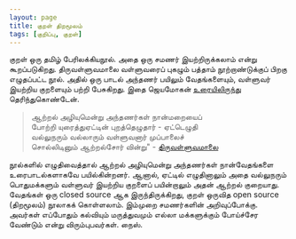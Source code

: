 ```yaml
---
layout: page
title: குறள் திறமூலம்
tags: [குறிப்பு, குறள்]
---
```


<!-- ஜனவரி 21, 2018 -->

குறள் ஒரு தமிழ் பேரிலக்கியநூல். அதை ஒரு சமணர் இயற்றிருக்கலாம் என்று கூறப்படுகிறது. திருவள்ளுவமாலை வள்ளுவரைப் புகழும் பத்தாம் நூற்றாண்டுக்குப் பிறகு எழுதப்பட்ட நூல். அதில் ஒரு பாடல் அந்தணர் பயிலும் வேதங்களையும், வள்ளுவர் இயற்றிய குறளையும் பற்றி பேசுகிறது. இதை ஜெயமோகன் [உரையிலிருந்து](https://youtu.be/JqW4rA-bvqU?t=2541) தெரிந்துகொண்டேன்.  

>ஆற்றல் அழியுமென்று அந்தணர்கள் நான்மறையைப்<br>
>போற்றி யுரைத்துஏட்டின் புறத்தெழுதார் - ஏட்டெழுதி<br>
>வல்லுநரும் வல்லாரும் வள்ளுவனார் முப்பாலைச்<br>
>சொல்லிடினும் ஆற்றல்சோர் வின்று" - [திருவள்ளுவமாலை](https://ta.wikipedia.org/wiki/%E0%AE%A4%E0%AE%BF%E0%AE%B0%E0%AF%81%E0%AE%B5%E0%AE%B3%E0%AF%8D%E0%AE%B3%E0%AF%81%E0%AE%B5%E0%AE%AE%E0%AE%BE%E0%AE%B2%E0%AF%88)

நூல்களில் எழுதிவைத்தால் ஆற்றல் அழியுமென்று அந்தணர்கள் நான்வேதங்களை உரைபாடல்களாகவே பயில்கின்றனர். ஆனால், ஏட்டில் எழுதினாலும் அதை வல்லுநரும் பொதுமக்களும் வள்ளுவர் இயற்றிய குறளைப் பயின்றாலும் அதன் ஆற்றல் குறையாது. வேதங்கள் ஒரு closed source ஆக இருந்திருக்கிறது, குறள் ஒருவித open source (திறமூலம்) நூலாகக் கொள்ளலாம். இம்முறை சமணர்களின் அறிவுப்போக்கு. அவர்கள் எப்போதும் கல்வியும் மருத்துவமும்  எல்லா மக்களுக்கும் போய்ச்சேர வேண்டும் என்று விரும்புபவர்கள். நைஸ்.

